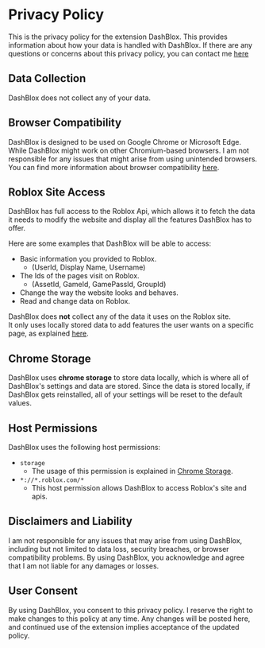 # Privacy Policy
This is the privacy policy for the extension DashBlox. This provides information about how your data is handled with DashBlox. If there are any questions or concerns about this privacy policy, you can contact me [here](https://github.com/WingedDash/DashBlox/blob/dev/ReadMe.md#contact-information)

## Data Collection
DashBlox does not collect any of your data.

## Browser Compatibility
DashBlox is designed to be used on Google Chrome or Microsoft Edge. While DashBlox might work on other Chromium-based browsers. I am not responsible for any issues that might arise from using unintended browsers. You can find more information about browser compatibility [here](https://github.com/WingedDash/DashBlox/blob/dev/ReadMe.md#DashBlox).

<!-- # DashBlox
[DashBlox](https://chrome.google.com/webstore/detail/ogffnhpicoghhpcbememhijlbdejchjb) is an extension that creates new features that otherwise are missing, removed, or don't exist for [Roblox](https://www.roblox.com/). -->

## Roblox Site Access
DashBlox has full access to the Roblox Api, which allows it to fetch the data it needs to modify the website and display all the features DashBlox has to offer.

Here are some examples that DashBlox will be able to access:
* Basic information you provided to Roblox.
     * (UserId, Display Name, Username)
* The Ids of the pages visit on Roblox.
    * (AssetId, GameId, GamePassId, GroupId)
* Change the way the website looks and behaves.
* Read and change data on Roblox.

DashBlox does __not__ collect any of the data it uses on the Roblox site.\
It only uses locally stored data to add features the user wants on a specific page, as explained [here](#chrome-storage).

## Chrome Storage
DashBlox uses __chrome storage__ to store data locally, which is where all of DashBlox's settings and data are stored. Since the data is stored locally, if DashBlox gets reinstalled, all of your settings will be reset to the default values.

## Host Permissions
DashBlox uses the following host permissions:
* `storage`
    * The usage of this permission is explained in [Chrome Storage](#chrome-storage).
* `*://*.roblox.com/*`
    * This host permission allows DashBlox to access Roblox's site and apis.

<!-- # Optional Permissions
DashBlox currently doesn't use any optional permissions, although some might be added in the future for a better user experience. -->

## Disclaimers and Liability
I am not responsible for any issues that may arise from using DashBlox, including but not limited to data loss, security breaches, or browser compatibility problems. By using DashBlox, you acknowledge and agree that I am not liable for any damages or losses.

## User Consent
By using DashBlox, you consent to this privacy policy. I reserve the right to make changes to this policy at any time. Any changes will be posted here, and continued use of the extension implies acceptance of the updated policy.